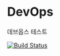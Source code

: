 # DevOps
데브옵스 테스트


[![Build Status](https://dev.azure.com/dh9694/Aspdotnet/_apis/build/status/Aspdotnet-ASP.NET%20Core-CI?branchName=main)](https://dev.azure.com/dh9694/Aspdotnet/_build/latest?definitionId=4&branchName=main)
